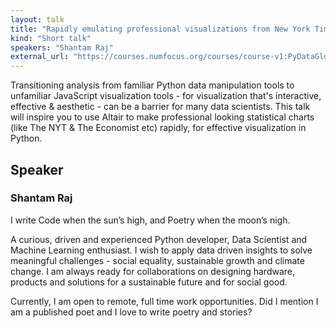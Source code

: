```yaml
---
layout: talk
title: "Rapidly emulating professional visualizations from New York Times in Python using Altair"
kind: "Short talk"
speakers: "Shantam Raj"
external_url: "https://courses.numfocus.org/courses/course-v1:PyDataGlobal+PDG20-talks+2020/jump_to/block-v1:PyDataGlobal+PDG20-talks+2020+type@vertical+block@7366073fa060428683ab08e4229ad0b0"
---
```


Transitioning analysis from familiar Python data manipulation tools to unfamiliar JavaScript visualization tools - for visualization that's interactive, effective & aesthetic - can be a barrier for many data scientists. This talk will inspire you to use Altair to make professional looking statistical charts (like The NYT & The Economist etc) rapidly, for effective visualization in Python.

## Speaker

### Shantam Raj

I write Code when the sun’s high, and Poetry when the moon’s nigh.

A curious, driven and experienced Python developer, Data Scientist and Machine Learning enthusiast. I wish to apply data driven insights to solve meaningful challenges - social equality, sustainable growth and climate change. I am always ready for collaborations on designing hardware, products and solutions for a sustainable future and for social good.

Currently, I am open to remote, full time work opportunities. Did I mention I am a published poet and I love to write poetry and stories?
